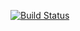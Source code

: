 [![Build Status](https://travis-ci.org/devWayne/Ajaxdebug.svg?branch=master)](https://travis-ci.org/devWayne/Ajaxdebug)